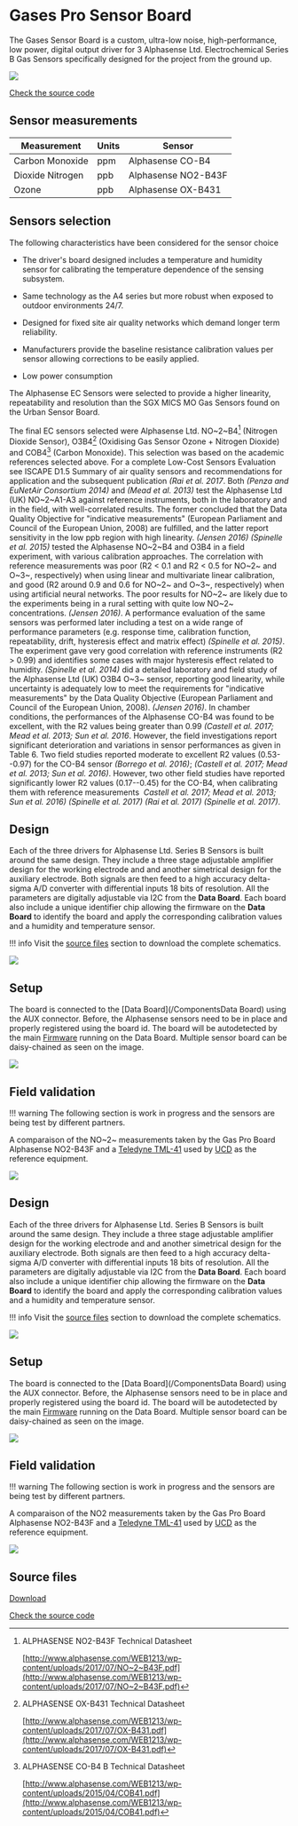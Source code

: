 Gases Pro Sensor Board
======================

The Gases Sensor Board is a custom, ultra-low noise, high-performance, low power, digital output driver for 3 Alphasense Ltd. Electrochemical Series B Gas Sensors specifically designed for the project from the ground up.

![](https://i.imgur.com/4tNzsdR.jpg)

<a class="github-button" data-size="large" href="https://github.com/fablabbcn/smartcitizen-kit-gases-pro-board" aria-label="Check the source code">Check the source code</a>

## Sensor measurements

| Measurement      | Units | Sensor              |
|------------------|-------|---------------------|
| Carbon Monoxide  | ppm   | Alphasense CO-B4    |
| Dioxide Nitrogen | ppb   | Alphasense NO2-B43F |
| Ozone            | ppb   | Alphasense OX-B431  |

## Sensors selection

The following characteristics have been considered for the sensor choice

-   The driver's board designed includes a temperature and humidity sensor for calibrating the temperature dependence of the sensing subsystem.

-   Same technology as the A4 series but more robust when exposed to outdoor environments 24/7.  

-   Designed for fixed site air quality networks which demand longer term reliability.

-   Manufacturers provide the baseline resistance calibration values per sensor allowing corrections to be easily applied.

-   Low power consumption

The Alphasense EC Sensors were selected to provide a higher linearity, repeatability and resolution than the SGX MICS MO Gas Sensors found on the Urban Sensor Board.

The final EC sensors selected were Alphasense Ltd. NO~2~B4[^8] (Nitrogen Dioxide Sensor), O3B4[^9] (Oxidising Gas Sensor Ozone + Nitrogen Dioxide) and COB4[^10] (Carbon Monoxide). This selection was based on the academic references selected above. For a complete Low-Cost Sensors Evaluation see ISCAPE D1.5 Summary of air quality sensors and recommendations for application and the subsequent publication _(Rai et al. 2017_. Both _(Penza and EuNetAir Consortium 2014)_ and _(Mead et al. 2013)_ test the Alphasense Ltd (UK) NO~2~A1-A3 against reference instruments, both in the laboratory and in the field, with well-correlated results. The former concluded that the Data Quality Objective for "indicative measurements" (European Parliament and Council of the European Union, 2008) are fulfilled, and the latter report sensitivity in the low ppb region with high linearity. _(Jensen 2016)_ _(Spinelle et al. 2015)_ tested the Alphasense NO~2~B4 and O3B4 in a field experiment, with various calibration approaches. The correlation with reference measurements was poor (R2 \< 0.1 and R2 \< 0.5 for NO~2~ and O~3~, respectively) when using linear and multivariate linear calibration, and good (R2 around 0.9 and 0.6 for NO~2~ and O~3~, respectively) when using artificial neural networks. The poor results for NO~2~ are likely due to the experiments being in a rural setting with quite low NO~2~ concentrations. _(Jensen 2016)_.  A performance evaluation of the same sensors was performed later including a test on a wide range of performance parameters (e.g. response time, calibration function, repeatability, drift, hysteresis effect and matrix effect) _(Spinelle et al. 2015)_. The experiment gave very good correlation with reference instruments (R2 \> 0.99) and identifies some cases with major hysteresis effect related to humidity. _(Spinelle et al. 2014)_ did a detailed laboratory and field study of the Alphasense Ltd (UK) O3B4 O~3~ sensor, reporting good linearity, while uncertainty is adequately low to meet the requirements for \"indicative measurements\" by the Data Quality Objective (European Parliament and Council of the European Union, 2008). _(Jensen 2016)_. In chamber conditions, the performances of the Alphasense CO-B4 was found to be excellent, with the R2 values being greater than 0.99 _(Castell et al. 2017; Mead et al. 2013; Sun et al. 2016_. However, the field investigations report significant deterioration and variations in sensor performances as given in Table 6. Two field studies reported moderate to excellent R2 values (0.53--0.97) for the CO-B4 sensor _(Borrego et al. 2016)_; _(Castell et al. 2017; Mead et al. 2013; Sun et al. 2016)_. However, two other field studies have reported significantly lower R2 values (0.17--0.45) for the CO-B4, when calibrating them with reference measurements  _Castell et al. 2017; Mead et al. 2013; Sun et al. 2016)_ _(Spinelle et al. 2017)_ _(Rai et al. 2017)_ _(Spinelle et al. 2017)_.

## Design

Each of the three drivers for Alphasense Ltd. Series B Sensors is built around the same design. They include a three stage adjustable amplifier design for the working electrode and and another simetrical design for the auxiliary electrode. Both signals are then feed to a high accuracy delta-sigma A/D converter with differential inputs 18 bits of resolution. All the parameters are digitally adjustable via I2C from the **Data Board**. Each board also include a unique identifier chip allowing the firmware on the **Data Board** to identify the board and apply the corresponding calibration values and a humidity and temperature sensor. 

!!! info
	Visit the [source files](#source-files) section to download the complete schematics.

![](https://i.imgur.com/b9tGVmH.png)

## Setup

The board is connected to the [Data Board](/ComponentsData Board) using the AUX connector. Before, the Alphasense sensors need to be in place and properly registered using the board id. The board will be autodetected by the main [Firmware](/ComponentsFirmware) running on the Data Board. Multiple sensor board can be daisy-chained as seen on the image.

![](https://i.imgur.com/RRu8MiV.jpg)


## Field validation

!!! warning
	The following section is work in progress and the sensors are being test by different partners.

A comparaison of the NO~2~ measurements taken by the Gas Pro Board Alphasense NO2-B43F and a [Teledyne TML-41](http://www.teledyne-ml.com/pdf/TML41MHmanual.pdf) used by [UCD](https://www.ucd.ie/) as the reference equipment.

![](https://i.imgur.com/DbCuX0g.jpg)

## Design

Each of the three drivers for Alphasense Ltd. Series B Sensors is built around the same design. They include a three stage adjustable amplifier design for the working electrode and and another simetrical design for the auxiliary electrode. Both signals are then feed to a high accuracy delta-sigma A/D converter with differential inputs 18 bits of resolution. All the parameters are digitally adjustable via I2C from the **Data Board**. Each board also include a unique identifier chip allowing the firmware on the **Data Board** to identify the board and apply the corresponding calibration values and a humidity and temperature sensor. 

!!! info
	Visit the [source files](#source-files) section to download the complete schematics.

![](https://i.imgur.com/b9tGVmH.png)

## Setup

The board is connected to the [Data Board](/ComponentsData Board) using the AUX connector. Before, the Alphasense sensors need to be in place and properly registered using the board id. The board will be autodetected by the main [Firmware](/ComponentsFirmware) running on the Data Board. Multiple sensor board can be daisy-chained as seen on the image.

![](https://i.imgur.com/RRu8MiV.jpg)


## Field validation

!!! warning
	The following section is work in progress and the sensors are being test by different partners.

A comparaison of the NO2 measurements taken by the Gas Pro Board Alphasense NO2-B43F and a [Teledyne TML-41](http://www.teledyne-ml.com/pdf/TML41MHmanual.pdf) used by [UCD](https://www.ucd.ie/) as the reference equipment.

![](https://i.imgur.com/DbCuX0g.jpg)

## Source files

<a class="github-button" data-size="large" href="https://github.com/fablabbcn/smartcitizen-kit-gases-pro-board/archive/master.zip" data-icon="octicon-cloud-download" aria-label="Download from GitHub">Download</a>

<a class="github-button" data-size="large" href="https://github.com/fablabbcn/smartcitizen-kit-gases-pro-board" aria-label="Check the source code">Check the source code</a>

[^8]: ALPHASENSE NO2-B43F Technical Datasheet

    [http://www.alphasense.com/WEB1213/wp-content/uploads/2017/07/NO~2~B43F.pdf](http://www.alphasense.com/WEB1213/wp-content/uploads/2017/07/NO~2~B43F.pdf)

[^9]: ALPHASENSE OX-B431 Technical Datasheet

    [http://www.alphasense.com/WEB1213/wp-content/uploads/2017/07/OX-B431.pdf](http://www.alphasense.com/WEB1213/wp-content/uploads/2017/07/OX-B431.pdf)

[^10]: ALPHASENSE CO-B4 B Technical Datasheet

    [http://www.alphasense.com/WEB1213/wp-content/uploads/2015/04/COB41.pdf](http://www.alphasense.com/WEB1213/wp-content/uploads/2015/04/COB41.pdf)